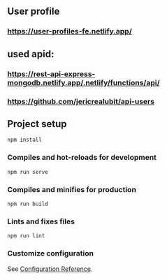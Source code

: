 ## User profile
### https://user-profiles-fe.netlify.app/

## used apid: 
### https://rest-api-express-mongodb.netlify.app/.netlify/functions/api/
### https://github.com/jericrealubit/api-users

## Project setup
```
npm install
```

### Compiles and hot-reloads for development
```
npm run serve
```

### Compiles and minifies for production
```
npm run build
```

### Lints and fixes files
```
npm run lint
```

### Customize configuration
See [Configuration Reference](https://cli.vuejs.org/config/).
